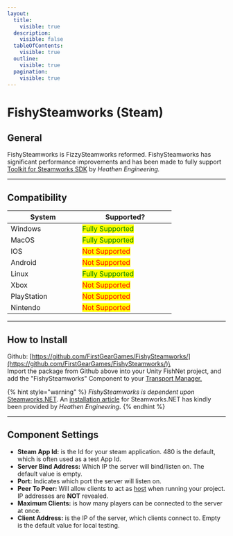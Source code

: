 ```yaml
---
layout:
  title:
    visible: true
  description:
    visible: false
  tableOfContents:
    visible: true
  outline:
    visible: true
  pagination:
    visible: true
---
```


# FishySteamworks (Steam)

## General

FishySteamworks is FizzySteamworks reformed. FishySteamworks has significant performance improvements and has been made to fully support [Toolkit for Steamworks SDK](https://kb.heathen.group/toolkit-for-steamworks-sdk/steamworks) by _Heathen Engineering._

***

## Compatibility <a href="#server-and-host" id="server-and-host"></a>

<table data-full-width="false"><thead><tr><th width="149">System</th><th width="198">Supported? </th></tr></thead><tbody><tr><td>Windows</td><td><mark style="color:green;">Fully Supported</mark></td></tr><tr><td>MacOS</td><td><mark style="color:green;">Fully Supported</mark></td></tr><tr><td>IOS</td><td><mark style="color:red;">Not Supported</mark></td></tr><tr><td>Android</td><td><mark style="color:red;">Not Supported</mark></td></tr><tr><td>Linux</td><td><mark style="color:green;">Fully Supported</mark></td></tr><tr><td>Xbox</td><td><mark style="color:red;">Not Supported</mark></td></tr><tr><td>PlayStation</td><td><mark style="color:red;">Not Supported</mark></td></tr><tr><td>Nintendo</td><td><mark style="color:red;">Not Supported</mark></td></tr></tbody></table>

***

## How to Install

Github: [https://github.com/FirstGearGames/FishySteamworks/](https://github.com/FirstGearGames/FishySteamworks/)\
\
Import the package from Github above into your Unity FishNet project, and add the "FishySteamworks" Component to your [Transport Manager.](../managers/transportmanager/)

{% hint style="warning" %}
_FishySteamworks is dependent upon_ [Steamworks.NET](https://steamworks.github.io/). An [installation article](https://kb.heathenengineering.com/assets/steamworks/installation) for Steamworks.NET has kindly been provided by _Heathen Engineerin&#x67;**.**_
{% endhint %}

***

## Component Settings <a href="#server-and-host" id="server-and-host"></a>

* **Steam App Id:** is the Id for your steam application. 480 is the default, which is often used as a test App Id.
* **Server Bind Address:** Which IP the server will bind/listen on. The default value is empty.
* **Port:** Indicates which port the server will listen on.
* **Peer To Peer:** Will allow clients to act as [host](../../../general/terminology/server-client-host.md#server-and-host-2) when running your project. IP addresses are **NOT** revealed.
* **Maximum Clients:** is how many players can be connected to the server at once.
* **Client Address:** is the IP of the server, which clients connect to. Empty is the default value for local testing.
